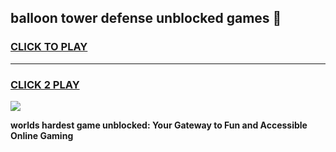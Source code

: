 
## balloon tower defense unblocked games 👋
<h3>
<a href="https://premium.freeplayer.one?title=balloon_tower_defense_unblocked_games&ref=13F">CLICK TO PLAY</a></h3>
<hr>

<h3>
<a href="https://premium.freeplayer.one?title=balloon_tower_defense_unblocked_games&ref=13F">CLICK 2 PLAY</a>
  
</h3>

<a href="https://premium.freeplayer.one?title=balloon_tower_defense_unblocked_games&ref=12F/"><img src="https://clearcache.store/games.png"></a>


**worlds hardest game unblocked: Your Gateway to Fun and Accessible Online Gaming**
